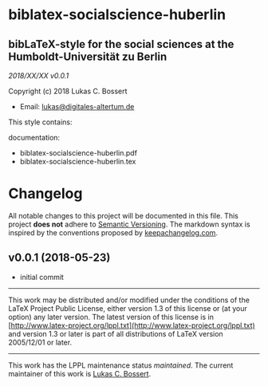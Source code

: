 biblatex-socialscience-huberlin    
======= 

bibLaTeX-style for the social sciences at the Humboldt-Universität zu Berlin
---
_2018/XX/XX v0.0.1_



Copyright (c) 2018 Lukas C. Bossert

* Email: [lukas@digitales-altertum.de](mailto:lukas@digitales-altertum.de)


This style contains:

documentation:

- biblatex-socialscience-huberlin.pdf
- biblatex-socialscience-huberlin.tex
<!-- 
mandatory:

* archaeologie.cbx
* archaeologie.bbx
* archaeologie.dbx -->



# Changelog

All notable changes to this project will be documented in this file.
This project **does not** adhere to [Semantic Versioning](http://semver.org/).
The markdown syntax is inspired by the conventions proposed by [keepachangelog.com](http://keepachangelog.com/).

## v0.0.1 (2018-05-23) 

* initial commit


______________________

This work may be distributed and/or modified under the
conditions of the LaTeX Project Public License, either version 1.3
of this license or (at your option) any later version.
The latest version of this license is in [http://www.latex-project.org/lppl.txt](http://www.latex-project.org/lppl.txt) and version 1.3 or later is part of all distributions of LaTeX
version 2005/12/01 or later.

---
This work has the LPPL maintenance status _maintained_.
The current maintainer of this work is [Lukas C. Bossert](https://github.com/LukasCBossert).

